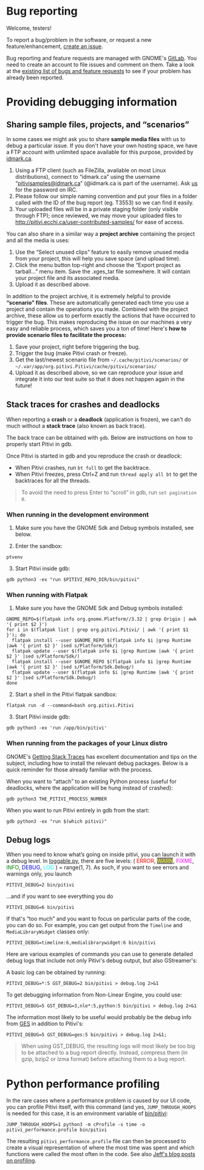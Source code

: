 # Bug reporting

Welcome, testers!

To report a bug/problem in the software, or request a new
feature/enhancement, [create an
issue](https://gitlab.gnome.org/GNOME/pitivi/issues/new?issue%5Bassignee_id%5D=&issue%5Bmilestone_id%5D=).

Bug reporting and feature requests are managed with GNOME's
[GitLab](https://gitlab.gnome.org/). You need to create
an account to file issues and comment on them. Take a look at the
[existing list of bugs and feature
requests](https://gitlab.gnome.org/GNOME/pitivi/issues) to see if
your problem has already been reported.

# Providing debugging information

## Sharing sample files, projects, and “scenarios”

In some cases we might ask you to share **sample media files** with us
to debug a particular issue. If you don't have your own hosting space,
we have a FTP account with unlimited space available for this purpose,
provided by [idmark.ca](http://idmark.ca).

1.  Using a FTP client (such as FileZilla, available on most Linux
    distributions), connect to “idmark.ca” using the username
    “pitivisamples@idmark.ca” (@idmark.ca is part of the username). Ask
    [us](The_people.md) for the password on IRC.
2.  Please follow our simple naming convention and put your files in a
    folder called with the ID of the bug report (eg. T3553) so we can
    find it easily.
3.  Your uploaded files will be in a private staging folder (only
    visible through FTP); once reviewed, we may move your uploaded files
    to <http://pitivi.ecchi.ca/user-contributed-samples/> for ease of
    access.

You can also share in a similar way a **project archive** containing the
project and all the media is uses:

1.  Use the “Select unused clips” feature to easily remove unused media
    from your project, this will help you save space (and upload time).
2.  Click the menu button top-right and choose the “Export project as
    tarball...” menu item. Save the .xges\_tar file somewhere. It will
    contain your project file and its associated media.
3.  Upload it as described above.

In addition to the project archive, it is extremely helpful to provide
**“scenario” files**. These are automatically generated each time you
use a project and contain the operations you made. Combined with the
project archive, these allow us to perform exactly the actions that have
occurred to trigger the bug. This makes reproducing the issue on our
machines a very easy and reliable process, which saves you a ton of
time! Here's **how to provide scenario files to facilitate the
process:**

1.  Save your project, right before triggering the bug.
2.  Trigger the bug (make Pitivi crash or freeze).
3.  Get the last/newest scenario file from `~/.cache/pitivi/scenarios/`
    or `~/.var/app/org.pitivi.Pitivi/cache/pitivi/scenarios/`
4.  Upload it as described above, so we can reproduce your issue and
    integrate it into our test suite so that it does not happen again in
    the future!


## Stack traces for crashes and deadlocks

When reporting a **crash** or a **deadlock** (application is frozen),
we can't do much without a **stack trace** (also known as back trace).

The back trace can be obtained with `gdb`. Below are instructions on
how to properly start Pitivi in gdb.

Once Pitivi is started in gdb and you reproduce the crash or deadlock:
- When Pitivi crashes, run `bt full` to get the backtrace.
- When Pitivi freezes, press Ctrl+Z and run `thread apply all bt` to
get the backtraces for all the threads.

> To avoid the need to press Enter to “scroll” in gdb, run `set pagination 0`.

### When running in the development environment

1. Make sure you have the GNOME Sdk and Debug symbols installed,
see below.

2. Enter the sandbox:

```
ptvenv
```

3. Start Pitivi inside gdb:

```
gdb python3 -ex "run $PITIVI_REPO_DIR/bin/pitivi"
```

### When running with Flatpak

1. Make sure you have the GNOME Sdk and Debug symbols installed:

```
GNOME_REPO=$(flatpak info org.gnome.Platform//3.32 | grep Origin | awk '{ print $2 }')
for i in $(flatpak list | grep org.pitivi.Pitivi/ | awk '{ print $1 }'); do
  flatpak install --user $GNOME_REPO $(flatpak info $i |grep Runtime |awk '{ print $2 }' |sed s/Platform/Sdk/)
  flatpak update --user $(flatpak info $i |grep Runtime |awk '{ print $2 }' |sed s/Platform/Sdk/)
  flatpak install --user $GNOME_REPO $(flatpak info $i |grep Runtime |awk '{ print $2 }' |sed s/Platform/Sdk.Debug/)
  flatpak update --user $(flatpak info $i |grep Runtime |awk '{ print $2 }' |sed s/Platform/Sdk.Debug/)
done
```

2. Start a shell in the Pitivi flatpak sandbox:

```
flatpak run -d --command=bash org.pitivi.Pitivi
```

3. Start Pitivi inside gdb:

```
gdb python3 -ex 'run /app/bin/pitivi'
```

### When running from the packages of your Linux distro

GNOME's [Getting Stack Traces] has excellent documentation and tips
on the subject, including how to install the relevant debug
packages. Below is a quick reminder for those already familiar with
the process.

When you want to “attach” to an existing Python process (useful for
deadlocks, where the application will be hung instead of crashed):

```
gdb python3 THE_PITIVI_PROCESS_NUMBER
```

When you want to run Pitivi entirely in gdb from the start:

```
gdb python3 -ex "run $(which pitivi)"
```


## Debug logs

When you need to know what’s going on inside pitivi, you can launch it
with a debug level. In
[loggable.py](https://git.gnome.org/browse/pitivi/tree/pitivi/utils/loggable.py#n50),
there are five levels: ( <span style="color:red;">ERROR</span>,
<span style="color:yellow; background-color:gray;">WARN</span>,
<span style="color:magenta;">FIXME</span>,
<span style="color:green;">INFO</span>,
<span style="color:blue;">DEBUG</span>,
<span style="color:cyan;">LOG</span> ) = range(1, 7). As such, if you
want to see errors and warnings only, you launch

```
PITIVI_DEBUG=2 bin/pitivi
```

...and if you want to see everything you do

```
PITIVI_DEBUG=6 bin/pitivi
```

If that's “too much” and you want to focus on particular parts of the
code, you can do so. For example, you can get output from the `Timeline`
and `MediaLibraryWidget` classes only:

```
PITIVI_DEBUG=timeline:6,medialibrarywidget:6 bin/pitivi
```

Here are various examples of commands you can use to generate detailed
debug logs that include not only Pitivi's debug output, but also
GStreamer's:

A basic log can be obtained by running:

```
PITIVI_DEBUG=*:5 GST_DEBUG=2 bin/pitivi > debug.log 2>&1
```

To get debugging information from Non-Linear Engine, you could use:

```
PITIVI_DEBUG=5 GST_DEBUG=3,nle*:5,python:5 bin/pitivi > debug.log 2>&1
```

The information most likely to be useful would probably be the debug
info from [GES](GES.md) in addition to Pitivi's:

```
PITIVI_DEBUG=5 GST_DEBUG=ges:5 bin/pitivi > debug.log 2>&1;
```


> When using GST\_DEBUG, the resulting logs will most likely be too
> big to be attached to a bug report directly. Instead, compress them
> (in gzip, bzip2 or lzma format) before attaching them to a bug report.


# Python performance profiling

In the rare cases where a performance problem is caused by our UI code,
you can profile Pitivi itself, with this command (and yes,
`JUMP_THROUGH_HOOPS` is needed for this case, it is an environment
variable of
[bin/pitivi](https://git.gnome.org/browse/pitivi/tree/bin/pitivi.in):

```
JUMP_THROUGH_HOOPS=1 python3 -m cProfile -s time -o pitivi_performance.profile bin/pitivi
```

The resulting `pitivi_performance.profile` file can then be processed
to create a visual representation of where the most time was spent and
which functions were called the most often in the code. See also [Jeff's
blog posts on profiling](http://jeff.ecchi.ca/blog/tag/profiling/).

[Getting Stack Traces]: https://wiki.gnome.org/Community/GettingInTouch/Bugzilla/GettingTraces
